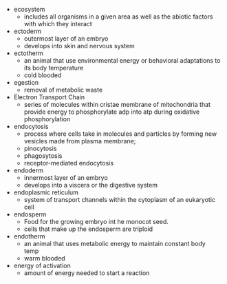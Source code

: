 - ecosystem
	- includes all organisms in a given area as well as the abiotic factors with which they interact
- ectoderm
	- outermost layer of an embryo
	- develops into skin and nervous system
- ectotherm
	- an animal that use environmental energy or behavioral adaptations to its body temperature
	- cold blooded
- egestion
	- removal of metabolic waste
- Electron Transport Chain
	- series of molecules within cristae membrane of mitochondria that provide energy to phosphorylate adp into atp during oxidative phosphorylation
- endocytosis
	- process where cells take in molecules and particles by forming new vesicles made from plasma membrane;
	- pinocytosis
	- phagosytosis
	- receptor-mediated endocytosis
- endoderm
	- innermost layer of an embryo
	- develops into a viscera or the digestive system
- endoplasmic reticulum
	- system of transport channels within the cytoplasm of an eukaryotic cell
- endosperm
	- Food for the growing embryo int he monocot seed.
	- cells that make up the endosperm are triploid
- endotherm
	- an animal that uses metabolic energy to maintain constant body temp
	- warm blooded
- energy of activation
	- amount of energy needed to start a reaction